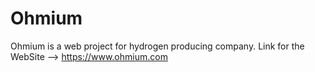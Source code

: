 # Ohmium
Ohmium is a web project for hydrogen producing company. 
Link for the WebSite -->   https://www.ohmium.com
